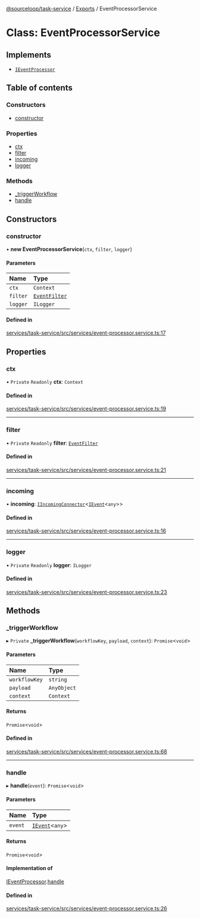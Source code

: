 [@sourceloop/task-service](../README.md) / [Exports](../modules.md) / EventProcessorService

# Class: EventProcessorService

## Implements

- [`IEventProcessor`](../interfaces/IEventProcessor.md)

## Table of contents

### Constructors

- [constructor](EventProcessorService.md#constructor)

### Properties

- [ctx](EventProcessorService.md#ctx)
- [filter](EventProcessorService.md#filter)
- [incoming](EventProcessorService.md#incoming)
- [logger](EventProcessorService.md#logger)

### Methods

- [\_triggerWorkflow](EventProcessorService.md#_triggerworkflow)
- [handle](EventProcessorService.md#handle)

## Constructors

### constructor

• **new EventProcessorService**(`ctx`, `filter`, `logger`)

#### Parameters

| Name | Type |
| :------ | :------ |
| `ctx` | `Context` |
| `filter` | [`EventFilter`](../modules.md#eventfilter) |
| `logger` | `ILogger` |

#### Defined in

[services/task-service/src/services/event-processor.service.ts:17](https://github.com/sourcefuse/loopback4-microservice-catalog/blob/93a7f917/services/task-service/src/services/event-processor.service.ts#L17)

## Properties

### ctx

• `Private` `Readonly` **ctx**: `Context`

#### Defined in

[services/task-service/src/services/event-processor.service.ts:19](https://github.com/sourcefuse/loopback4-microservice-catalog/blob/93a7f917/services/task-service/src/services/event-processor.service.ts#L19)

___

### filter

• `Private` `Readonly` **filter**: [`EventFilter`](../modules.md#eventfilter)

#### Defined in

[services/task-service/src/services/event-processor.service.ts:21](https://github.com/sourcefuse/loopback4-microservice-catalog/blob/93a7f917/services/task-service/src/services/event-processor.service.ts#L21)

___

### incoming

• **incoming**: [`IIncomingConnector`](../interfaces/IIncomingConnector.md)<[`IEvent`](../interfaces/IEvent.md)<`any`\>\>

#### Defined in

[services/task-service/src/services/event-processor.service.ts:16](https://github.com/sourcefuse/loopback4-microservice-catalog/blob/93a7f917/services/task-service/src/services/event-processor.service.ts#L16)

___

### logger

• `Private` `Readonly` **logger**: `ILogger`

#### Defined in

[services/task-service/src/services/event-processor.service.ts:23](https://github.com/sourcefuse/loopback4-microservice-catalog/blob/93a7f917/services/task-service/src/services/event-processor.service.ts#L23)

## Methods

### \_triggerWorkflow

▸ `Private` **_triggerWorkflow**(`workflowKey`, `payload`, `context`): `Promise`<`void`\>

#### Parameters

| Name | Type |
| :------ | :------ |
| `workflowKey` | `string` |
| `payload` | `AnyObject` |
| `context` | `Context` |

#### Returns

`Promise`<`void`\>

#### Defined in

[services/task-service/src/services/event-processor.service.ts:68](https://github.com/sourcefuse/loopback4-microservice-catalog/blob/93a7f917/services/task-service/src/services/event-processor.service.ts#L68)

___

### handle

▸ **handle**(`event`): `Promise`<`void`\>

#### Parameters

| Name | Type |
| :------ | :------ |
| `event` | [`IEvent`](../interfaces/IEvent.md)<`any`\> |

#### Returns

`Promise`<`void`\>

#### Implementation of

[IEventProcessor](../interfaces/IEventProcessor.md).[handle](../interfaces/IEventProcessor.md#handle)

#### Defined in

[services/task-service/src/services/event-processor.service.ts:26](https://github.com/sourcefuse/loopback4-microservice-catalog/blob/93a7f917/services/task-service/src/services/event-processor.service.ts#L26)
